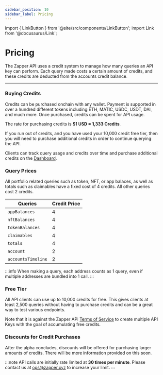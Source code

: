 ```yaml
---
sidebar_position: 10
sidebar_label: Pricing
---
```


import { LinkButton } from '@site/src/components/LinkButton';
import Link from '@docusaurus/Link';

# Pricing

The Zapper API uses a credit system to manage how many queries an API key can perform. Each query made costs a certain amount of credits, and these credits are deducted from the accounts credit balance.

---

### Buying Credits

Credits can be purchased onchain with any wallet. Payment is supported in over a hundred different tokens including ETH, MATIC, USDC, USDT, DAI, and much more. Once purchased, credits can be spent for API usage. 

The rate for purchasing credits is **$1 USD = 1,333 Credits**.


If you run out of credits, and you have used your 10,000 credit free tier, then you will need to purchase additional credits in order to continue querying the API.

Clients can track query usage and credits over time and purchase additional credits on the [Dashboard](/dashboard).

### Query Prices

All portfolio related queries such as token, NFT, or app balaces, as well as totals such as claimables have a fixed cost of 4 credits. All other queries cost 2 credits.

| Queries | Credit Price |
| ----------- | ----------- |
| `appBalances` | 4 | 
| `nftBalances` | 4 | 
| `tokenBalances` | 4 | 
| `claimables` | 4 | 
| `totals` | 4 | 
| `account` | 2 | 
| `accountsTimeline` | 2 | 

:::info
When making a query, each address counts as 1 query, even if multiple addresses are bundled into 1 call.
:::

### Free Tier

All API clients can use up to 10,000 credits for free. This gives clients at least 2,500 queries without having to purchase credits and can be a great way to test various endpoints.


Note that it is against the Zapper API [Terms of Service](https://zapper.xyz/docs/api-terms-of-use.pdf) to create multiple API Keys with the goal of accumulating free credits.


<LinkButton href="./dashboard" type="primary" buttonCopy="Get Started" />


### Discounts for Credit Purchases

After the alpha concludes, discounts will be offered for purchasing larger amounts of credits. There will be more information provided on this soon.

:::note
API calls are initially rate limited at **30 times per minute**. Please contact us at ops@zapper.xyz to increase your limit.
:::
